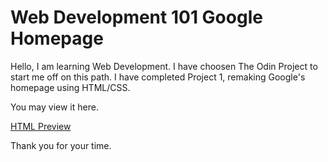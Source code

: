 <h1>Web Development 101 Google Homepage</h1>
<p>
	Hello, I am learning Web Development. I have choosen The Odin Project to start me off on this path.
	I have completed Project 1, remaking Google's homepage using HTML/CSS.

</p>
<p>
	You may view it here.
</p>

<p>
<a href="http://htmlpreview.github.io/?https://github.com/jonnavidson/google-homepage/blob/master/googleHomepage.html">HTML Preview</a>
<p>
	Thank you for your time.
</p>